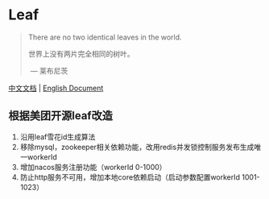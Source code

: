 # Leaf

> There are no two identical leaves in the world.
>
> 世界上没有两片完全相同的树叶。
>
> ​								— 莱布尼茨

[中文文档](./README.md) | [English Document](./README.md)

## 根据美团开源leaf改造
1. 沿用leaf雪花id生成算法
2. 移除mysql，zookeeper相关依赖功能，改用redis并发锁控制服务发布生成唯一workerId
3. 增加nacos服务注册功能（workerId 0-1000）
4. 防止http服务不可用，增加本地core依赖启动（启动参数配置workerId 1001-1023）

